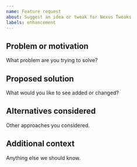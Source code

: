 ```yaml
---
name: Feature request
about: Suggest an idea or tweak for Nexus Tweaks
labels: enhancement
---
```


## Problem or motivation
What problem are you trying to solve?

## Proposed solution
What would you like to see added or changed?

## Alternatives considered
Other approaches you considered.

## Additional context
Anything else we should know.